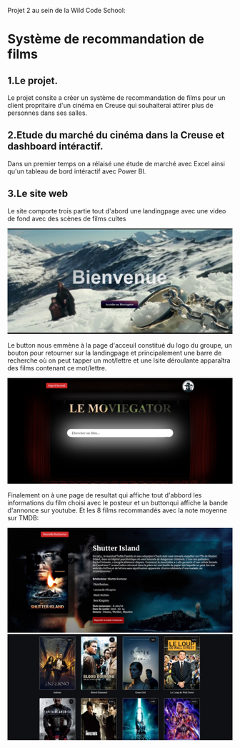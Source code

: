 Projet 2 au sein de la Wild Code School: 

# Système de recommandation de films
## 1.Le projet.
Le projet consite a créer un système de recommandation de films pour un client propritaire d'un cinéma en Creuse qui souhaiterai attirer plus de personnes dans ses salles. 

## 2.Etude du marché du cinéma dans la Creuse et dashboard intéractif.
Dans un premier temps on a rélaisé une étude de marché avec Excel ainsi qu'un tableau de bord intéractif avec Power BI.

## 3.Le site web                                   
Le site comporte trois partie tout d'abord une landingpage avec une video de fond avec des scènes de films cultes 

![image_alt](https://github.com/Maya-RT/Syst-me-de-recommandation-de-films/blob/master/landing_page.jpg?raw=true)

Le button nous emmène à la page d'acceuil constitué du logo du groupe, un bouton pour retourner sur la landingpage et principalement une barre de recherche où on peut tapper un mot/lettre et une lsite déroulante apparaîtra des films contenant ce mot/lettre.

![image_alt](https://github.com/Maya-RT/Syst-me-de-recommandation-de-films/blob/master/page_acceuil1.jpg?raw=true)

Finalement on à une page de resultat qui affiche tout d'abbord les informations du film choisi avec le posteur et un buttonqui affiche la bande d'annonce sur youtube.
Et les 8 films recommandés avec la note moyenne sur TMDB: 

![image_alt](https://github.com/Maya-RT/Syst-me-de-recommandation-de-films/blob/master/infos_films.jpg?raw=true)
![image_alt](https://github.com/Maya-RT/Syst-me-de-recommandation-de-films/blob/master/films_reco.jpg?raw=true)
